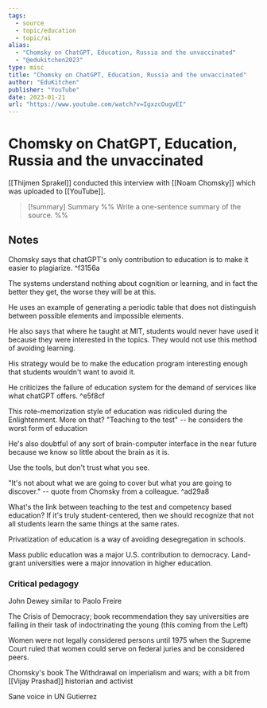 ```yaml
---
tags:
  - source
  - topic/education
  - topic/ai
alias:
  - "Chomsky on ChatGPT, Education, Russia and the unvaccinated"
  - "@edukitchen2023"
type: misc
title: "Chomsky on ChatGPT, Education, Russia and the unvaccinated"
author: "EduKitchen"
publisher: "YouTube"
date: 2023-01-21
url: "https://www.youtube.com/watch?v=IgxzcOugvEI"
---
```

# Chomsky on ChatGPT, Education, Russia and the unvaccinated
[[Thijmen Sprakel]] conducted this interview with [[Noam Chomsky]] which was uploaded to [[YouTube]].

> [!summary] Summary
> %% Write a one-sentence summary of the source. %%

## Notes

Chomsky says that chatGPT's only contribution to education is to make it easier to plagiarize. ^f3156a

The systems understand nothing about cognition or learning, and in fact the better they get, the worse they will be at this.

He uses an example of generating a periodic table that does not distinguish between possible elements and impossible elements.

He also says that where he taught at MIT, students would never have used it because they were interested in the topics. They would not use this method of avoiding learning.

His strategy would be to make the education program interesting enough that students wouldn't want to avoid it.

He criticizes the failure of education system for the demand of services like what chatGPT offers. ^e5f8cf

This rote-memorization style of education was ridiculed during the Enlightenment. More on that? "Teaching to the test" -- he considers the worst form of education

He's also doubtful of any sort of brain-computer interface in the near future because we know so little about the brain as it is.

Use the tools, but don't trust what you see.

"It's not about what we are going to cover but what you are going to discover." -- quote from Chomsky from a colleague. ^ad29a8

What's the link between teaching to the test and competency based education? If it's truly student-centered, then we should recognize that not all students learn the same things at the same rates.

Privatization of education is a way of avoiding desegregation in schools.

Mass public education was a major U.S. contribution to democracy.
Land-grant universities were a major innovation in higher education.

### Critical pedagogy
John Dewey similar to Paolo Freire

The Crisis of Democracy; book recommendation
they say universities are failing in their task of indoctrinating the young (this coming from the Left)

Women were not legally considered persons until 1975 when the Supreme Court ruled that women could serve on federal juries and be considered peers.

Chomsky's book The Withdrawal on imperialism and wars; with a bit from [[Vijay Prashad]] historian and activist

Sane voice in UN Gutierrez
